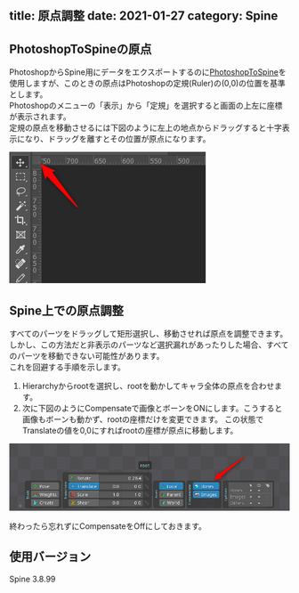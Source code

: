 title: 原点調整
date: 2021-01-27
category: Spine
---

## PhotoshopToSpineの原点

PhotoshopからSpine用にデータをエクスポートするのに[PhotoshopToSpine](https://github.com/EsotericSoftware/spine-scripts/tree/master/photoshop)を使用しますが、このときの原点はPhotoshopの定規(Ruler)の(0,0)の位置を基準とします。  
Photoshopのメニューの「表示」から「定規」を選択すると画面の上左に座標が表示されます。  
定規の原点を移動させるには下図のように左上の地点からドラッグすると十字表示になり、ドラッグを離すとその位置が原点になります。  

![定規の調整](/img/2021-01-27-origin/ruler.png)


## Spine上での原点調整

すべてのパーツをドラッグして矩形選択し、移動させれば原点を調整できます。  
しかし、この方法だと非表示のパーツなど選択漏れがあったりした場合、すべてのパーツを移動できない可能性があります。  
これを回避する手順を示します。  

1. Hierarchyからrootを選択し、rootを動かしてキャラ全体の原点を合わせます。
2. 次に下図のようにCompensateで画像とボーンをONにします。こうすると画像もボーンも動かず、rootの座標だけを変更できます。 
この状態でTranslateの値を0,0にすればrootの座標が原点に移動します。

![rootの調整](/img/2021-01-27-origin/compensate.png)

終わったら忘れずにCompensateをOffにしておきます。

## 使用バージョン

Spine 3.8.99